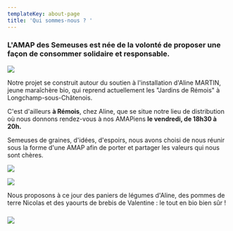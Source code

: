 ```yaml
---
templateKey: about-page
title: 'Qui sommes-nous ? '
---
```

### L'AMAP des Semeuses est née de la volonté de proposer une façon de consommer solidaire et responsable.

![](/img/3.jpg)

Notre projet se construit autour du soutien à l'installation d'Aline MARTIN, jeune maraîchère bio, qui reprend actuellement les "Jardins de Rémois" à Longchamp-sous-Châtenois. 

C'est d'ailleurs **à Rémois**, chez Aline, que se situe notre lieu de distribution où nous donnons rendez-vous à nos AMAPiens **le vendredi, de 18h30 à 20h.** 

Semeuses de graines, d'idées, d'espoirs, nous avons choisi de nous réunir sous la forme d'une AMAP afin de porter et partager les valeurs qui nous sont chères. 

![](/img/1.jpg)

![](/img/2.jpg)



Nous proposons à ce jour des paniers de légumes d'Aline, des pommes de terre Nicolas et des yaourts de brebis de Valentine : le tout en bio bien sûr !

### 

![](/img/4.jpg)

###
